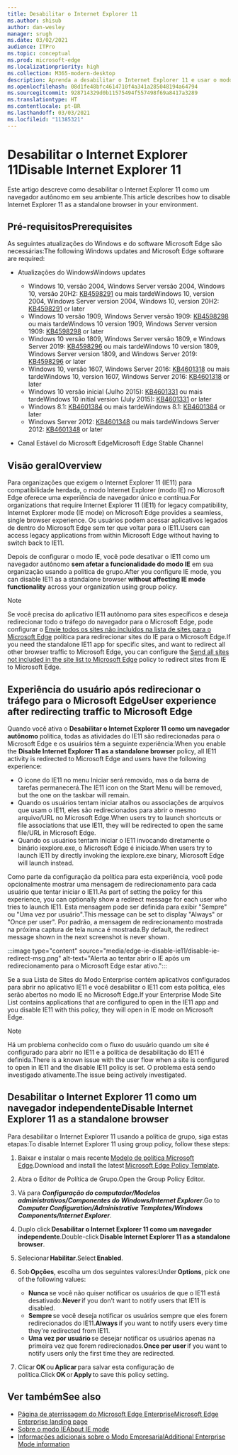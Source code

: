 ```yaml
---
title: Desabilitar o Internet Explorer 11
ms.author: shisub
author: dan-wesley
manager: srugh
ms.date: 03/02/2021
audience: ITPro
ms.topic: conceptual
ms.prod: microsoft-edge
ms.localizationpriority: high
ms.collection: M365-modern-desktop
description: Aprenda a desabilitar o Internet Explorer 11 e usar o modo Internet Explorer no Microsoft Edge.
ms.openlocfilehash: 08d1fe48bfc4614710f4a341a285048194a64794
ms.sourcegitcommit: 928714329d0b11575494f557498f69a8417a3289
ms.translationtype: HT
ms.contentlocale: pt-BR
ms.lasthandoff: 03/03/2021
ms.locfileid: "11385321"
---
```

# <a name="disable-internet-explorer-11"></a><span data-ttu-id="a8f47-103">Desabilitar o Internet Explorer 11</span><span class="sxs-lookup"><span data-stu-id="a8f47-103">Disable Internet Explorer 11</span></span>

<span data-ttu-id="a8f47-104">Este artigo descreve como desabilitar o Internet Explorer 11 como um navegador autônomo em seu ambiente.</span><span class="sxs-lookup"><span data-stu-id="a8f47-104">This article describes how to disable Internet Explorer 11 as a standalone browser in your environment.</span></span>

## <a name="prerequisites"></a><span data-ttu-id="a8f47-105">Pré-requisitos</span><span class="sxs-lookup"><span data-stu-id="a8f47-105">Prerequisites</span></span>

<span data-ttu-id="a8f47-106">As seguintes atualizações do Windows e do software Microsoft Edge são necessárias:</span><span class="sxs-lookup"><span data-stu-id="a8f47-106">The following Windows updates and Microsoft Edge software are required:</span></span>

- <span data-ttu-id="a8f47-107">Atualizações do Windows</span><span class="sxs-lookup"><span data-stu-id="a8f47-107">Windows updates</span></span>

  - <span data-ttu-id="a8f47-108">Windows 10, versão 2004, Windows Server versão 2004, Windows 10, versão 20H2: [KB4598291](https://support.microsoft.com/topic/february-2-2021-kb4598291-os-builds-19041-789-and-19042-789-preview-6a766199-a4f1-616e-1f5c-58bdc3ca5e3b) ou mais tarde</span><span class="sxs-lookup"><span data-stu-id="a8f47-108">Windows 10, version 2004, Windows Server version 2004, Windows 10, version 20H2: [KB4598291](https://support.microsoft.com/topic/february-2-2021-kb4598291-os-builds-19041-789-and-19042-789-preview-6a766199-a4f1-616e-1f5c-58bdc3ca5e3b) or later</span></span>
  - <span data-ttu-id="a8f47-109">Windows 10 versão 1909, Windows Server versão 1909: [KB4598298](https://support.microsoft.com/topic/january-21-2021-kb4598298-os-build-18363-1350-preview-02dfd9ba-91a2-1b82-dede-42f288c02511) ou mais tarde</span><span class="sxs-lookup"><span data-stu-id="a8f47-109">Windows 10 version 1909, Windows Server version 1909: [KB4598298](https://support.microsoft.com/topic/january-21-2021-kb4598298-os-build-18363-1350-preview-02dfd9ba-91a2-1b82-dede-42f288c02511) or later</span></span>
  - <span data-ttu-id="a8f47-110">Windows 10 versão 1809, Windows Server versão 1809, e Windows Server 2019: [KB4598296](https://support.microsoft.com/topic/january-21-2021-kb4598296-os-build-17763-1728-preview-4c0931ff-45b7-ff59-5e00-c03b5afb363d) ou mais tarde</span><span class="sxs-lookup"><span data-stu-id="a8f47-110">Windows 10 version 1809, Windows Server version 1809, and Windows Server 2019: [KB4598296](https://support.microsoft.com/topic/january-21-2021-kb4598296-os-build-17763-1728-preview-4c0931ff-45b7-ff59-5e00-c03b5afb363d) or later</span></span>
  - <span data-ttu-id="a8f47-111">Windows 10, versão 1607, Windows Server 2016: [KB4601318](https://support.microsoft.com/topic/february-9-2021-kb4601318-os-build-14393-4225-c5e3de6c-e3e6-ffb5-6197-48b9ce16446e) ou mais tarde</span><span class="sxs-lookup"><span data-stu-id="a8f47-111">Windows 10, version 1607, Windows Server 2016: [KB4601318](https://support.microsoft.com/topic/february-9-2021-kb4601318-os-build-14393-4225-c5e3de6c-e3e6-ffb5-6197-48b9ce16446e) or later</span></span>
   - <span data-ttu-id="a8f47-112">Windows 10 versão inicial (Julho 2015): [KB4601331](https://support.microsoft.com/office/february-9-2021%e2%80%94kb4601331-os-build-10240-18842-6227d078-fef3-8d67-27e0-1882e6cb79ff?ui=en-US&rs=en-US&ad=US) ou mais tarde</span><span class="sxs-lookup"><span data-stu-id="a8f47-112">Windows 10 initial version (July 2015): [KB4601331](https://support.microsoft.com/office/february-9-2021%e2%80%94kb4601331-os-build-10240-18842-6227d078-fef3-8d67-27e0-1882e6cb79ff?ui=en-US&rs=en-US&ad=US) or later</span></span>
  - <span data-ttu-id="a8f47-113">Windows 8.1: [KB4601384](https://support.microsoft.com/topic/february-9-2021-kb4601384-monthly-rollup-16bdbb75-dd4b-2910-abc5-7891c9756b96) ou mais tarde</span><span class="sxs-lookup"><span data-stu-id="a8f47-113">Windows 8.1: [KB4601384](https://support.microsoft.com/topic/february-9-2021-kb4601384-monthly-rollup-16bdbb75-dd4b-2910-abc5-7891c9756b96) or later</span></span>
  - <span data-ttu-id="a8f47-114">Windows Server 2012: [KB4601348](https://support.microsoft.com/topic/february-9-2021-kb4601348-monthly-rollup-2c338c0c-73d6-fb80-cc91-f1a86e80db0c) ou mais tarde</span><span class="sxs-lookup"><span data-stu-id="a8f47-114">Windows Server 2012: [KB4601348](https://support.microsoft.com/topic/february-9-2021-kb4601348-monthly-rollup-2c338c0c-73d6-fb80-cc91-f1a86e80db0c) or later</span></span>
  
- <span data-ttu-id="a8f47-115">Canal Estável do Microsoft Edge</span><span class="sxs-lookup"><span data-stu-id="a8f47-115">Microsoft Edge Stable Channel</span></span>


## <a name="overview"></a><span data-ttu-id="a8f47-116">Visão geral</span><span class="sxs-lookup"><span data-stu-id="a8f47-116">Overview</span></span>

<span data-ttu-id="a8f47-117">Para organizações que exigem o Internet Explorer 11 (IE11) para compatibilidade herdada, o modo Internet Explorer (modo IE) no Microsoft Edge oferece uma experiência de navegador único e contínua.</span><span class="sxs-lookup"><span data-stu-id="a8f47-117">For organizations that require Internet Explorer 11 (IE11) for legacy compatibility, Internet Explorer mode (IE mode) on Microsoft Edge provides a seamless, single browser experience.</span></span> <span data-ttu-id="a8f47-118">Os usuários podem acessar aplicativos legados de dentro do Microsoft Edge sem ter que voltar para o IE11.</span><span class="sxs-lookup"><span data-stu-id="a8f47-118">Users can access legacy applications from within Microsoft Edge without having to switch back to IE11.</span></span>

<span data-ttu-id="a8f47-119">Depois de configurar o modo IE, você pode desativar o IE11 como um navegador autônomo **sem afetar a funcionalidade do modo IE** em sua organização usando a política de grupo.</span><span class="sxs-lookup"><span data-stu-id="a8f47-119">After you configure IE mode, you can disable IE11 as a standalone browser **without affecting IE mode functionality** across your organization using group policy.</span></span>

> [!NOTE]
> <span data-ttu-id="a8f47-120">Se você precisa do aplicativo IE11 autônomo para sites específicos e deseja redirecionar todo o tráfego do navegador para o Microsoft Edge, pode configurar o [Envie todos os sites não incluídos na lista de sites para o Microsoft Edge](https://docs.microsoft.com/deployedge/edge-ie-mode-policies#redirect-sites-from-ie-to-microsoft-edge) política para redirecionar sites do IE para o Microsoft Edge.</span><span class="sxs-lookup"><span data-stu-id="a8f47-120">If you need the standalone IE11 app for specific sites, and want to redirect all other browser traffic to Microsoft Edge, you can configure the [Send all sites not included in the site list to Microsoft Edge](https://docs.microsoft.com/deployedge/edge-ie-mode-policies#redirect-sites-from-ie-to-microsoft-edge) policy to redirect sites from IE to Microsoft Edge.</span></span>

## <a name="user-experience-after-redirecting-traffic-to-microsoft-edge"></a><span data-ttu-id="a8f47-121">Experiência do usuário após redirecionar o tráfego para o Microsoft Edge</span><span class="sxs-lookup"><span data-stu-id="a8f47-121">User experience after redirecting traffic to Microsoft Edge</span></span>

<span data-ttu-id="a8f47-122">Quando você ativa o **Desabilitar o Internet Explorer 11 como um navegador autônomo** política, todas as atividades do IE11 são redirecionadas para o Microsoft Edge e os usuários têm a seguinte experiência:</span><span class="sxs-lookup"><span data-stu-id="a8f47-122">When you enable the **Disable Internet Explorer 11 as a standalone browser** policy, all IE11 activity is redirected to Microsoft Edge and users have the following experience:</span></span>

- <span data-ttu-id="a8f47-123">O ícone do IE11 no menu Iniciar será removido, mas o da barra de tarefas permanecerá.</span><span class="sxs-lookup"><span data-stu-id="a8f47-123">The IE11 icon on the Start Menu will be removed, but the one on the taskbar will remain.</span></span>
- <span data-ttu-id="a8f47-124">Quando os usuários tentam iniciar atalhos ou associações de arquivos que usam o IE11, eles são redirecionados para abrir o mesmo arquivo/URL no Microsoft Edge.</span><span class="sxs-lookup"><span data-stu-id="a8f47-124">When users try to launch shortcuts or file associations that use IE11, they will be redirected to open the same file/URL in Microsoft Edge.</span></span>
- <span data-ttu-id="a8f47-125">Quando os usuários tentam iniciar o IE11 invocando diretamente o binário iexplore.exe, o Microsoft Edge é iniciado.</span><span class="sxs-lookup"><span data-stu-id="a8f47-125">When users try to launch IE11 by directly invoking the iexplore.exe binary, Microsoft Edge will launch instead.</span></span>

<span data-ttu-id="a8f47-126">Como parte da configuração da política para esta experiência, você pode opcionalmente mostrar uma mensagem de redirecionamento para cada usuário que tentar iniciar o IE11.</span><span class="sxs-lookup"><span data-stu-id="a8f47-126">As part of setting the policy for this experience, you can optionally show a redirect message for each user who tries to launch IE11.</span></span> <span data-ttu-id="a8f47-127">Esta mensagem pode ser definida para exibir "Sempre" ou "Uma vez por usuário".</span><span class="sxs-lookup"><span data-stu-id="a8f47-127">This message can be set to display "Always" or "Once per user".</span></span> <span data-ttu-id="a8f47-128">Por padrão, a mensagem de redirecionamento mostrada na próxima captura de tela nunca é mostrada.</span><span class="sxs-lookup"><span data-stu-id="a8f47-128">By default, the redirect message shown in the next screenshot is never shown.</span></span>

:::image type="content" source="media/edge-ie-disable-ie11/disable-ie-redirect-msg.png" alt-text="Alerta ao tentar abrir o IE após um redirecionamento para o Microsoft Edge estar ativo.":::

<span data-ttu-id="a8f47-130">Se a sua Lista de Sites do Modo Enterprise contém aplicativos configurados para abrir no aplicativo IE11 e você desabilitar o IE11 com esta política, eles serão abertos no modo IE no Microsoft Edge.</span><span class="sxs-lookup"><span data-stu-id="a8f47-130">If your Enterprise Mode Site List contains applications that are configured to open in the IE11 app and you disable IE11 with this policy, they will open in IE mode on Microsoft Edge.</span></span>
> [!NOTE]
> <span data-ttu-id="a8f47-131">Há um problema conhecido com o fluxo do usuário quando um site é configurado para abrir no IE11 e a política de desabilitação do IE11 é definida.</span><span class="sxs-lookup"><span data-stu-id="a8f47-131">There is a known issue with the user flow when a site is configured to open in IE11 and the disable IE11 policy is set.</span></span> <span data-ttu-id="a8f47-132">O problema está sendo investigado ativamente.</span><span class="sxs-lookup"><span data-stu-id="a8f47-132">The issue being actively investigated.</span></span>

## <a name="disable-internet-explorer-11-as-a-standalone-browser"></a><span data-ttu-id="a8f47-133">Desabilitar o Internet Explorer 11 como um navegador independente</span><span class="sxs-lookup"><span data-stu-id="a8f47-133">Disable Internet Explorer 11 as a standalone browser</span></span>

<span data-ttu-id="a8f47-134">Para desabilitar o Internet Explorer 11 usando a política de grupo, siga estas etapas:</span><span class="sxs-lookup"><span data-stu-id="a8f47-134">To disable Internet Explorer 11 using group policy, follow these steps:</span></span>

1. <span data-ttu-id="a8f47-135">Baixar e instalar o mais recente [Modelo de política Microsoft Edge](https://www.microsoft.com/en-us/business/download).</span><span class="sxs-lookup"><span data-stu-id="a8f47-135">Download and install the latest [Microsoft Edge Policy Template](https://www.microsoft.com/en-us/business/download).</span></span>
2. <span data-ttu-id="a8f47-136">Abra o Editor de Política de Grupo.</span><span class="sxs-lookup"><span data-stu-id="a8f47-136">Open the Group Policy Editor.</span></span>
3. <span data-ttu-id="a8f47-137">Vá para ***Configuração do computador/Modelos administrativos/Componentes do Windows/Internet Explorer***.</span><span class="sxs-lookup"><span data-stu-id="a8f47-137">Go to ***Computer Configuration/Administrative Templates/Windows Components/Internet Explorer***.</span></span> 
4. <span data-ttu-id="a8f47-138">Duplo click **Desabilitar o Internet Explorer 11 como um navegador independente**.</span><span class="sxs-lookup"><span data-stu-id="a8f47-138">Double-click **Disable Internet Explorer 11 as a standalone browser**.</span></span>
5. <span data-ttu-id="a8f47-139">Selecionar **Habilitar**.</span><span class="sxs-lookup"><span data-stu-id="a8f47-139">Select **Enabled**.</span></span>
6. <span data-ttu-id="a8f47-140">Sob **Opções**, escolha um dos seguintes valores:</span><span class="sxs-lookup"><span data-stu-id="a8f47-140">Under **Options**, pick one of the following values:</span></span>

   - <span data-ttu-id="a8f47-141">**Nunca** se você não quiser notificar os usuários de que o IE11 está desativado.</span><span class="sxs-lookup"><span data-stu-id="a8f47-141">**Never** if you don’t want to notify users that IE11 is disabled.</span></span>
   - <span data-ttu-id="a8f47-142">**Sempre** se você deseja notificar os usuários sempre que eles forem redirecionados do IE11.</span><span class="sxs-lookup"><span data-stu-id="a8f47-142">**Always** if you want to notify users every time they're redirected from IE11.</span></span>
   - <span data-ttu-id="a8f47-143">**Uma vez por usuário** se desejar notificar os usuários apenas na primeira vez que forem redirecionados.</span><span class="sxs-lookup"><span data-stu-id="a8f47-143">**Once per user** if you want to notify users only the first time they are redirected.</span></span>

7. <span data-ttu-id="a8f47-144">Clicar **OK** ou **Aplicar** para salvar esta configuração de política.</span><span class="sxs-lookup"><span data-stu-id="a8f47-144">Click **OK** or **Apply** to save this policy setting.</span></span>

## <a name="see-also"></a><span data-ttu-id="a8f47-145">Ver também</span><span class="sxs-lookup"><span data-stu-id="a8f47-145">See also</span></span>

- [<span data-ttu-id="a8f47-146">Página de aterrissagem do Microsoft Edge Enterprise</span><span class="sxs-lookup"><span data-stu-id="a8f47-146">Microsoft Edge Enterprise landing page</span></span>](https://aka.ms/EdgeEnterprise)
- [<span data-ttu-id="a8f47-147">Sobre o modo IE</span><span class="sxs-lookup"><span data-stu-id="a8f47-147">About IE mode</span></span>](https://docs.microsoft.com/deployedge/edge-ie-mode)
- [<span data-ttu-id="a8f47-148">Informações adicionais sobre o Modo Empresarial</span><span class="sxs-lookup"><span data-stu-id="a8f47-148">Additional Enterprise Mode information</span></span>](https://docs.microsoft.com/internet-explorer/ie11-deploy-guide/enterprise-mode-overview-for-ie11)
